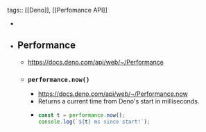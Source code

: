 tags:: [[Deno]], [[Perfomance API]]

-
- ## Performance
	- https://docs.deno.com/api/web/~/Performance
	- ### `performance.now()`
		- https://docs.deno.com/api/web/~/Performance.now
		- Returns a current time from Deno's start in milliseconds.
		- ```ts
		  const t = performance.now();
		  console.log(`${t} ms since start!`);
		  ```